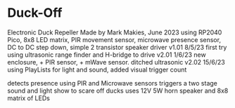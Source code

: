 # Duck-Off
Electronic Duck Repeller
Made by Mark Makies, June 2023
   using RP2040 Pico, 8x8 LED matrix, PIR movement sensor, microwave presence 
   sensor, DC to DC step down, simple 2 transistor speaker driver
v1.01 8/5/23 first try using ultrasonic range finder and H-bridge to drive 
v2.01 1/6/23 new enclosure, + PIR sensor, + mWave sensor.  ditched ultrasonic
v2.02 15/6/23 using PlayLists for light and sound, added visual trigger count

detects presence using PIR and Microwave sensors
triggers a two stage sound and light show to scare off ducks
uses 12V 5W horn speaker and 8x8 matrix of LEDs
